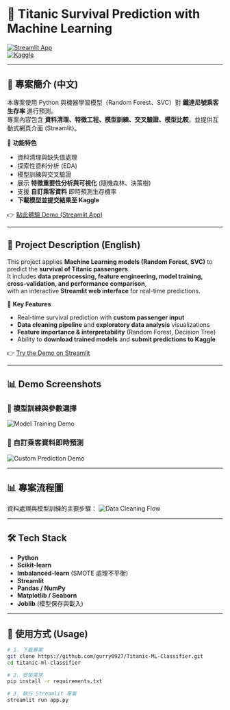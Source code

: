 # 🚢 Titanic Survival Prediction with Machine Learning

[![Streamlit App](https://img.shields.io/badge/Streamlit-Demo-brightgreen?logo=streamlit)](https://YOUR-STREAMLIT-APP-LINK)  
[![Kaggle](https://img.shields.io/badge/Kaggle-Profile-blue?logo=kaggle)](https://www.kaggle.com/YOUR-KAGGLE-USERNAME)  

---

## 📖 專案簡介 (中文)
本專案使用 Python 與機器學習模型（Random Forest、SVC）對 **鐵達尼號乘客生存率** 進行預測。  
專案內容包含 **資料清理、特徵工程、模型訓練、交叉驗證、模型比較**，並提供互動式網頁介面 (Streamlit)。  

🔹 **功能特色**
- 資料清理與缺失值處理  
- 探索性資料分析 (EDA)  
- 模型訓練與交叉驗證  
- 展示 **特徵重要性分析與可視化** (隨機森林、決策樹)
- 支援 **自訂乘客資料** 即時預測生存機率 
- **下載模型並提交結果至 Kaggle** 

 

👉 [點此體驗 Demo (Streamlit App)](https://titanic-ml-classifier-kvrfcmvzuaqu6dtpxzneb8.streamlit.app/)

---

## 📖 Project Description (English)
This project applies **Machine Learning models (Random Forest, SVC)** to predict the **survival of Titanic passengers**.  
It includes **data preprocessing, feature engineering, model training, cross-validation, and performance comparison**,  
with an interactive **Streamlit web interface** for real-time predictions.  

🔹 **Key Features**
- Real-time survival prediction with **custom passenger input**  
- **Data cleaning pipeline** and **exploratory data analysis** visualizations  
- **Feature importance & interpretability** (Random Forest, Decision Tree)  
- Ability to **download trained models** and **submit predictions to Kaggle**  

👉 [Try the Demo on Streamlit](https://titanic-ml-classifier-kvrfcmvzuaqu6dtpxzneb8.streamlit.app/)

---

## 📊 Demo Screenshots
### 🔹 模型訓練與參數選擇
![Model Training Demo](images/model_training.gif)

### 🔹 自訂乘客資料即時預測
![Custom Prediction Demo](images/custom_prediction.gif)

---

## 📊 專案流程圖
資料處理與模型訓練的主要步驟：
![Data Cleaning Flow](images/data_cleaning.png)

---

## 🛠️ Tech Stack
- **Python**  
- **Scikit-learn**  
- **Imbalanced-learn** (SMOTE 處理不平衡)  
- **Streamlit**  
- **Pandas / NumPy**  
- **Matplotlib / Seaborn**  
- **Joblib** (模型保存與載入)
  
---

## 🚀 使用方式 (Usage)

```bash
# 1. 下載專案
git clone https://github.com/gurry0927/Titanic-ML-Classifier.git
cd titanic-ml-classifier

# 2. 安裝需求
pip install -r requirements.txt

# 3. 執行 Streamlit 專案
streamlit run app.py
